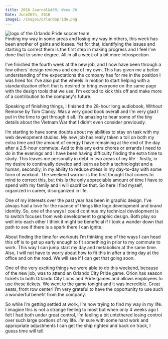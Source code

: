 ```yaml
---
title: 2016 Journal&#58; Week 26
Date: June26th, 2016
image1: /images/orlandopride.png
---
```

<div class='images'>
<img src="{{ page.image1 }}" alt="logo of the Orlando Pride soccer team" />
</div>
Finding my way in some areas and losing my way in others, this week has been another of gains and losses. Yet for that, identifying the issues and starting to correct them is the first step in making progress and I feel I’ve done that to some degree. All in all a week of a bit more introspection.

I’ve finished the fourth week at the new job, and I now have been through a few others’ design reviews and one of my own. This has given me a better understanding of the expectations the company has for me in the position I was hired for. I’ve also put the wheels in motion to start helping with a standardization effort that is desired to bring everyone on the same page with the design tools that we use. I’m excited to kick this off and make more of a contribution to the company's future.

Speaking of finishing things, I finished the 28-hour long audiobook, Without Remorse by Tom Clancy. Was a very good book overall and I’m very glad I put in the time to get through it all. It’s amazing to hear some of the tiny details about the Vietnam War that I didn’t even consider previously.

I’m starting to have some doubts about my abilities to stay on task with my web development studies. My new job has really taken a toll on both my extra time and the amount of energy I have remaining at the end of the day after a 2.5-hour commute. Add to this any extra chores or errands I need to do in the evenings and I have been having difficulty finding the extra time to study. This leaves me personally in debt in two areas of my life - firstly, in my desire to continually develop and learn as both a technologist and a human; secondly, in my ability to reduce stress in my day-to-day with some form of workout. The weekend warrior is the first thought that comes to mind to correct this, but this is the only appreciable amount of time I have to spend with my family and I will sacrifice that. So here I find myself, organized in career, disorganized in life.

One of my interests over the past year has been in graphic design. I’ve always had a love for the nuance of things like logo development and brand identity. So, one of the ways I could continue my technical development is to switch focuses from web development to graphic design. Both play so well into each other I think it might be beneficial if I took a wander down that path to see if there is a spark there I can ignite.

About finding the time for workouts I’m thinking one of the ways I can head this off is to get up early enough to fit something in prior to my commute to work. This way I can jump start my day and metabolism at the same time. Also, I will not have to worry about how to fit this in after a tiring day at the office and on the road. We will see if I can get that going soon.

One of the very exciting things we were able to do this weekend, because of the new job, was to attend an Orlando City Pride game. Orion has season tickets to both Orlando City Lions and Pride games and allows employees to use these tickets. We went to the game tonight and it was incredible. Great seats, front row center! I’m very grateful to have the opportunity to use such a wonderful benefit from the company.

So while I’m getting settled at work, I’m now trying to find my way in my life. I imagine this is not a strange feeling to most but when only 4 weeks ago I felt I had both under great control, I’m feeling a bit untethered losing control over such large portions of my life. I’m sure with some hard work and appropriate adjustments I can get the ship righted and back on track, I guess time will tell.
